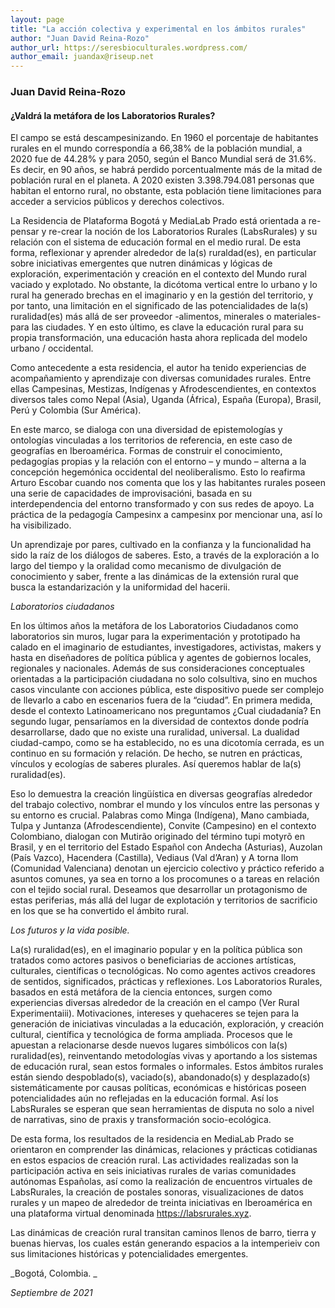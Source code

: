 ```yaml
---
layout: page
title: "La acción colectiva y experimental en los ámbitos rurales"
author: "Juan David Reina-Rozo"
author_url: https://seresbioculturales.wordpress.com/
author_email: juandax@riseup.net 
---
```


### Juan David Reina-Rozo

[<i class="fas fa-home"></i>](https://seresbioculturales.wordpress.com/) [<i class="far fa-envelope"></i>](mailto:juandax@riseup.net)

#### ¿Valdrá la metáfora de los Laboratorios Rurales?

El campo se está descampesinizando. En 1960 el porcentaje de habitantes rurales en el mundo correspondía a 66,38% de la población mundial, a 2020 fue de 44.28% y para 2050, según el Banco Mundial será de 31.6%. Es decir, en 90 años, se habrá perdido porcentualmente más de la mitad de población rural en el planeta. A 2020 existen 3.398.794.081 personas que habitan el entorno rural, no obstante, esta población tiene limitaciones para acceder a servicios públicos  y derechos colectivos. 

La Residencia de Plataforma Bogotá y MediaLab Prado está orientada a re-pensar y re-crear la noción de los Laboratorios Rurales (LabsRurales) y su relación con el sistema de educación formal en el medio rural. De esta forma, reflexionar y aprender alrededor de la(s) ruraldad(es), en particular sobre iniciativas emergentes que nutren dinámicas y lógicas de exploración, experimentación y creación en el contexto del Mundo rural vaciado y explotado. No obstante, la dicótoma vertical entre lo urbano y lo rural ha generado brechas en el imaginario y en la gestión del territorio, y por tanto, una limitación en el significado de las potencialidades de la(s) ruralidad(es) más allá de ser proveedor -alimentos, minerales o materiales- para las ciudades. Y en esto último, es clave la educación rural para su propia transformación, una educación hasta ahora replicada del modelo urbano / occidental. 

Como antecedente a esta residencia, el autor ha tenido experiencias de acompañamiento y aprendizaje con diversas comunidades rurales. Entre ellas Campesinas, Mestizas, Indígenas y Afrodescendientes, en contextos diversos tales como Nepal (Asia), Uganda (África), España (Europa), Brasil, Perú y Colombia (Sur América). 

En este marco, se dialoga con una diversidad de epistemologías y ontologías vinculadas a los territorios de referencia, en este caso de geografías en Iberoamérica. Formas de construir el conocimiento, pedagogías propias y la relación con el entorno – y mundo – alterna a la concepción hegemónica occidental del neoliberalismo. Esto lo reafirma Arturo Escobar cuando nos comenta que los y las habitantes rurales poseen una serie de capacidades de improvisacióni, basada en su interdependencia del entorno transformado y con sus redes de apoyo. La práctica de la pedagogía Campesinx a campesinx por mencionar una, así lo ha visibilizado. 

Un aprendizaje por pares, cultivado en la confianza y la funcionalidad ha sido la raíz de los diálogos de saberes. Esto, a través de la exploración  a lo largo del tiempo y la oralidad como mecanismo  de divulgación de conocimiento y saber, frente a las dinámicas de la extensión rural que busca la estandarización y la uniformidad del hacerii.  

_Laboratorios ciudadanos_

En los últimos años la metáfora de los Laboratorios Ciudadanos como laboratorios sin muros, lugar para la experimentación y prototipado ha calado en el imaginario de estudiantes, investigadores, activistas, makers y hasta en diseñadores de política pública y agentes de gobiernos locales, regionales y nacionales. Además de sus consideraciones conceptuales orientadas a la participación ciudadana no solo colsultiva, sino en muchos casos vinculante con acciones pública, este dispositivo puede ser complejo de llevarlo a cabo en escenarios fuera de la “ciudad”. En primera medida, desde el contexto Latinoamericano nos preguntamos ¿Cual ciudadanía? En segundo lugar, pensaríamos en la diversidad de contextos donde podría desarrollarse, dado que no existe una ruralidad, universal. La dualidad ciudad-campo, como se ha establecido, no es una dicotomía cerrada, es un continuo en su formación y relación. De hecho, se nutren en prácticas, vínculos y ecologías de saberes plurales. Así queremos hablar de la(s) ruralidad(es). 

Eso lo demuestra la creación lingüística en diversas geografías alrededor del trabajo colectivo, nombrar el mundo y los vínculos entre las personas y su entorno es crucial. Palabras como Minga (Indígena), Mano cambiada, Tulpa y Juntanza (Afrodescendiente), Convite (Campesino) en el contexto Colombiano, dialogan con Mutirão originado del término tupi motyrõ en Brasil, y en el territorio del Estado Español con Andecha (Asturias), Auzolan (País Vazco), Hacendera (Castilla), Vediaus (Val d’Aran) y A torna llom (Comunidad Valenciana) denotan un ejercicio colectivo y práctico referido a asuntos comunes, ya sea en torno a los procomunes o a tareas en relación con el tejido social rural. Deseamos que desarrollar un protagonismo de estas periferias, más allá del lugar de explotación y territorios de sacrificio en los que se ha convertido el ámbito rural.

_Los  futuros y la vida posible._

La(s) ruralidad(es), en el imaginario popular y en la política pública son tratados como actores pasivos o beneficiarias de acciones artísticas, culturales, científicas o tecnológicas. No como agentes activos creadores de sentidos, significados, prácticas y reflexiones. Los Laboratorios Rurales, basados en está metáfora de la ciencia entonces, surgen como experiencias diversas alrededor de la creación en el campo (Ver Rural Experimentaiii). Motivaciones, intereses y quehaceres se tejen para la generación de iniciativas vinculadas a la educación, exploración, y creación cultural, científica y tecnológica de forma ampliada. Procesos que le apuestan a relacionarse desde nuevos lugares simbólicos con la(s) ruralidad(es), reinventando metodologías vivas y aportando a los sistemas de educación rural, sean estos formales o informales. Estos ámbitos rurales están siendo despoblado(s), vaciado(s), abandonado(s) y desplazado(s) sistemáticamente por causas políticas, económicas e históricas poseen potencialidades aún no reflejadas en la educación formal. Así los LabsRurales se esperan que sean herramientas de disputa no solo a nivel de narrativas, sino de praxis y transformación socio-ecológica.

De esta forma, los resultados de la residencia en MediaLab Prado se orientaron en comprender las dinámicas, relaciones y prácticas cotidianas en estos espacios de creación rural. Las actividades realizadas son la participación activa en seis  iniciativas rurales de varias comunidades autónomas Españolas, así como la realización de encuentros virtuales de LabsRurales, la creación de postales sonoras, visualizaciones de datos rurales y un mapeo de alrededor de treinta iniciativas en Iberoamérica en una plataforma virtual denominada https://labsrurales.xyz.

Las dinámicas de creación rural transitan caminos llenos de barro, tierra y buenas hiervas, los cuales están generando espacios a la intemperieiv  con sus limitaciones históricas y potencialidades emergentes. 

_Bogotá, Colombia. _

_Septiembre de 2021_

